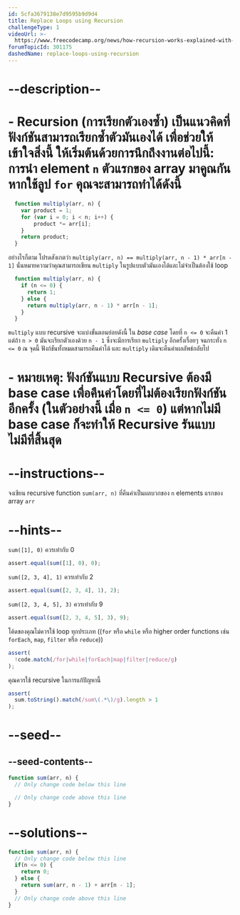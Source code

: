 ```yaml
---
id: 5cfa3679138e7d9595b9d9d4
title: Replace Loops using Recursion
challengeType: 1
videoUrl: >-
  https://www.freecodecamp.org/news/how-recursion-works-explained-with-flowcharts-and-a-video-de61f40cb7f9/
forumTopicId: 301175
dashedName: replace-loops-using-recursion
---
```


# --description--

# - Recursion (การเรียกตัวเองซ้ำ) เป็นแนวคิดที่ฟังก์ชันสามารถเรียกซ้ำตัวมันเองได้ เพื่อช่วยให้เข้าใจสิ่งนี้ ให้เริ่มต้นด้วยการนึกถึงงานต่อไปนี้: การนำ element `n` ตัวแรกของ array มาคูณกัน หากใช้ลูป `for` คุณจะสามารถทำได้ดังนี้

```js
  function multiply(arr, n) {
    var product = 1;
    for (var i = 0; i < n; i++) {
        product *= arr[i];
    }
    return product;
  }
```

อย่างไรก็ตาม โปรดสังเกตว่า `multiply(arr, n) == multiply(arr, n - 1) * arr[n - 1]` นั่นหมายความว่าคุณสามารถเขียน `multiply` ในรูปแบบตัวมันเองได้และไม่จำเป็นต้องใช้ loop

```js
  function multiply(arr, n) {
    if (n <= 0) {
      return 1;
    } else {
      return multiply(arr, n - 1) * arr[n - 1];
    }
  }
```

`multiply` แบบ recursive จะแบ่งขั้นตอนย่อยดังนี้ ใน <dfn>base case</dfn> โดยที่ `n <= 0` จะคืนค่า 1 แต่ถ้า `n > 0` มันจะเรียกตัวเองด้วย `n - 1` ซึ่งจะมีการเรียก `multiply` อีกครั้งเรื่อยๆ จนกระทั่ง `n <= 0` ณ จุดนี้ ฟังก์ชันทั้งหมดสามารถคืนค่าได้ และ `multiply` เดิมจะคืนค่าผลลัพธ์กลับไป

# - **หมายเหตุ:** ฟังก์ชันแบบ Recursive ต้องมี base case เพื่อคืนค่าโดยที่ไม่ต้องเรียกฟังก์ชันอีกครั้ง (ในตัวอย่างนี้ เมื่อ `n <= 0`) แต่หากไม่มี base case ก็จะทำให้ Recursive รันแบบไม่มีที่สิ้นสุด

# --instructions--

จงเขียน recursive function `sum(arr, n)` ที่คืนค่าเป็นผลบวกของ `n` elements แรกของ array `arr`

# --hints--

`sum([1], 0)` ควรเท่ากับ 0

```js
assert.equal(sum([1], 0), 0);
```

`sum([2, 3, 4], 1)` ควรเท่ากับ 2

```js
assert.equal(sum([2, 3, 4], 1), 2);
```

`sum([2, 3, 4, 5], 3)` ควรเท่ากับ 9

```js
assert.equal(sum([2, 3, 4, 5], 3), 9);
```

โค้ดของคุณไม่ควรใช้ loop ทุกประเภท ((`for` หรือ `while` หรือ higher order functions เช่น `forEach`, `map`, `filter` หรือ `reduce`))

```js
assert(
  !code.match(/for|while|forEach|map|filter|reduce/g)
);
```

คุณควรใช้ recursive ในการแก้ปัญหานี้

```js
assert(
  sum.toString().match(/sum\(.*\)/g).length > 1
);
```

# --seed--

## --seed-contents--

```js
function sum(arr, n) {
  // Only change code below this line

  // Only change code above this line
}
```

# --solutions--

```js
function sum(arr, n) {
  // Only change code below this line
  if(n <= 0) {
    return 0;
  } else {
    return sum(arr, n - 1) + arr[n - 1];
  }
  // Only change code above this line
}
```
